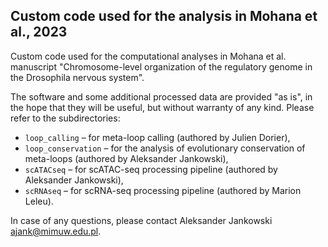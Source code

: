 ## Custom code used for the analysis in Mohana et al., 2023

Custom code used for the computational analyses in Mohana et al. manuscript "Chromosome-level organization of the regulatory genome in the Drosophila nervous system".

The software and some additional processed data are provided "as is", in the hope that they will be useful, but without warranty of any kind. Please refer to the subdirectories:

  * `loop_calling` – for meta-loop calling (authored by Julien Dorier),
  * `loop_conservation` – for the analysis of evolutionary conservation of meta-loops (authored by Aleksander Jankowski),
  * `scATACseq` – for scATAC-seq processing pipeline (authored by Aleksander Jankowski),
  * `scRNAseq` – for scRNA-seq processing pipeline (authored by Marion Leleu).

In case of any questions, please contact Aleksander Jankowski <ajank@mimuw.edu.pl>.
